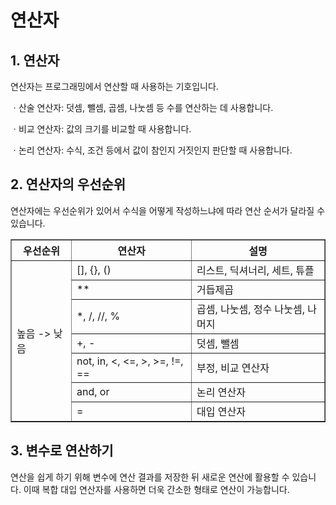 # 연산자
## 1. 연산자

연산자는 프로그래밍에서 연산할 때 사용하는 기호입니다.</br>

ㆍ산술 연산자: 덧셈, 뺄셈, 곱셈, 나눗셈 등 수를 연산하는 데 사용합니다.</br>

ㆍ비교 연산자: 값의 크기를 비교할 때 사용합니다.</br>

ㆍ논리 연산자: 수식, 조건 등에서 값이 참인지 거짓인지 판단할 때 사용합니다.</br>

## 2. 연산자의 우선순위

연산자에는 우선순위가 있어서 수식을 어떻게 작성하느냐에 따라 연산 순서가 달라질 수 있습니다.</br>
<table border = "1">
    <tr> 
        <th>우선순위</th>
        <th>연산자</th>
        <th>설명</th> 
        </tr>
    <tr>
        <td rowspan = "7"> 높음 -> 낮음</td>
        <td> [], {}, ()</td>
        <td> 리스트, 딕셔너리, 세트, 튜플</td>
        </tr>
    <tr>
        <td> ** </td>
        <td> 거듭제곱 </td>
        </tr>
    <tr>
        <td> *, /, //, % </td>
        <td> 곱셈, 나눗셈, 정수 나눗셈, 나머지 </td>
    <tr>
        <td> +, - </td>
        <td> 덧셈, 뺄셈 </td>
    <tr>
        <td> not, in, <, <=, >, >=, !=, == </td>
        <td> 부정, 비교 연산자 </td>
        </tr>
    <tr>
        <td> and, or </td>
        <td> 논리 연산자 </td>
        </tr>
    <tr>
        <td> = </td>
        <td> 대입 연산자 </td>
        </tr>

</table>

## 3. 변수로 연산하기

연산을 쉽게 하기 위해 변수에 연산 결과를 저장한 뒤 새로운 연산에 활용할 수 있습니다. 이때 복합 대입 연산자를 사용하면 더욱 간소한 형태로 연산이 가능합니다. 